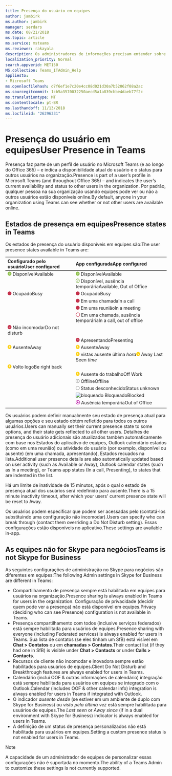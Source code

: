 ```yaml
---
title: Presença do usuário em equipes
author: jambirk
ms.author: jambirk
manager: serdars
ms.date: 08/21/2018
ms.topic: article
ms.service: msteams
ms.reviewer: rakayala
description: Os administradores de informações precisam entender sobre a presença em equipes.
localization_priority: Normal
search.appverid: MET150
MS.collection: Teams_ITAdmin_Help
appliesto:
- Microsoft Teams
ms.openlocfilehash: d7f6ef1e7c20e4cc08d021d30a7b52062f08a2ac
ms.sourcegitcommit: 1cb5a3570032250aecd5a1a839cbbe4daeb77f2c
ms.translationtype: MT
ms.contentlocale: pt-BR
ms.lasthandoff: 11/13/2018
ms.locfileid: "26296331"
---
```

# <a name="user-presence-in-teams"></a><span data-ttu-id="e4521-103">Presença do usuário em equipes</span><span class="sxs-lookup"><span data-stu-id="e4521-103">User Presence in Teams</span></span>

<span data-ttu-id="e4521-104">Presença faz parte de um perfil de usuário no Microsoft Teams (e ao longo do Office 365) – e indica a disponibilidade atual do usuário e o status para outros usuários na organização.</span><span class="sxs-lookup"><span data-stu-id="e4521-104">Presence is part of a user’s profile in Microsoft Teams (and throughout Office 365) – and indicates the user’s current availability and status to other users in the organization.</span></span> <span data-ttu-id="e4521-105">Por padrão, qualquer pessoa na sua organização usando equipes pode ver ou não a outros usuários estão disponíveis online.</span><span class="sxs-lookup"><span data-stu-id="e4521-105">By default, anyone in your organization using Teams can see whether or not other users are available online.</span></span>

## <a name="presence-states-in-teams"></a><span data-ttu-id="e4521-106">Estados de presença em equipes</span><span class="sxs-lookup"><span data-stu-id="e4521-106">Presence states in Teams</span></span>

<span data-ttu-id="e4521-107">Os estados de presença do usuário disponíveis em equipes são:</span><span class="sxs-lookup"><span data-stu-id="e4521-107">The user presence states available in Teams are:</span></span>

|<span data-ttu-id="e4521-108">Configurado pelo usuário</span><span class="sxs-lookup"><span data-stu-id="e4521-108">User configured</span></span>|<span data-ttu-id="e4521-109">App configurada</span><span class="sxs-lookup"><span data-stu-id="e4521-109">App configured</span></span>|
|:--- |:---|
| ![Presença disponíveis](media/Presence_Available.png) <span data-ttu-id="e4521-111">Disponível</span><span class="sxs-lookup"><span data-stu-id="e4521-111">Available</span></span>|![Presença disponíveis](media/Presence_Available.png) <span data-ttu-id="e4521-113">Disponível</span><span class="sxs-lookup"><span data-stu-id="e4521-113">Available</span></span>|
|| ![oof disponível](media/Presence_Available_OOF.png) <span data-ttu-id="e4521-115">Disponível, ausência temporária</span><span class="sxs-lookup"><span data-stu-id="e4521-115">Available, Out of Office</span></span> |
|  ![Ocupado](media/Presence_Busy.png) <span data-ttu-id="e4521-117">Ocupado</span><span class="sxs-lookup"><span data-stu-id="e4521-117">Busy</span></span> |  ![Ocupado](media/Presence_Busy.png) <span data-ttu-id="e4521-119">Ocupado</span><span class="sxs-lookup"><span data-stu-id="e4521-119">Busy</span></span>  |
|| ![Ocupado](media/Presence_Busy.png) <span data-ttu-id="e4521-121">Em uma chamada</span><span class="sxs-lookup"><span data-stu-id="e4521-121">In a call</span></span>|
|| ![Ocupado](media/Presence_Busy.png) <span data-ttu-id="e4521-123">Em uma reunião</span><span class="sxs-lookup"><span data-stu-id="e4521-123">In a meeting</span></span> |
|| ![oof ocupado](media/Presence_Busy_OOF.png) <span data-ttu-id="e4521-125">Em uma chamada, ausência temporária</span><span class="sxs-lookup"><span data-stu-id="e4521-125">In a call, out of office</span></span>|
|  ![Não incomodar](media/Presence_DND.png) <span data-ttu-id="e4521-127">Não incomodar</span><span class="sxs-lookup"><span data-stu-id="e4521-127">Do not disturb</span></span> ||
|| ![Não incomodar](media/Presence_DND.png) <span data-ttu-id="e4521-129">Apresentando</span><span class="sxs-lookup"><span data-stu-id="e4521-129">Presenting</span></span>|
| ![ausente](media/Presence_Away.png) <span data-ttu-id="e4521-131">Ausente</span><span class="sxs-lookup"><span data-stu-id="e4521-131">Away</span></span>| ![ausente](media/Presence_Away.png) <span data-ttu-id="e4521-133">Ausente</span><span class="sxs-lookup"><span data-stu-id="e4521-133">Away</span></span>|
|| <span data-ttu-id="e4521-134">![ausente](media/Presence_Away.png) vistas ausente última *hora*</span><span class="sxs-lookup"><span data-stu-id="e4521-134">![away](media/Presence_Away.png) Away Last Seen *time*</span></span>|
|![ausente](media/Presence_Away.png) <span data-ttu-id="e4521-136">Volto logo</span><span class="sxs-lookup"><span data-stu-id="e4521-136">Be right back</span></span>| |
|| ![ausente](media/Presence_Away.png)  <span data-ttu-id="e4521-138">Ausente do trabalho</span><span class="sxs-lookup"><span data-stu-id="e4521-138">Off Work</span></span>|
|| ![Offline](media/Presence_Offline.png) <span data-ttu-id="e4521-140">Offline</span><span class="sxs-lookup"><span data-stu-id="e4521-140">Offline</span></span> |
|| ![desconhecido](media/Presence_Unknown.png) <span data-ttu-id="e4521-142">Status desconhecido</span><span class="sxs-lookup"><span data-stu-id="e4521-142">Status unknown</span></span>|
||![bloqueado](media/Presence_Blocked.png) <span data-ttu-id="e4521-144">Bloqueado</span><span class="sxs-lookup"><span data-stu-id="e4521-144">Blocked</span></span> |
|| ![Ausência temporária](media/Presence_OOF.png) <span data-ttu-id="e4521-146">Ausência temporária</span><span class="sxs-lookup"><span data-stu-id="e4521-146">Out of Office</span></span>|
|||
 
<span data-ttu-id="e4521-147">Os usuários podem definir manualmente seu estado de presença atual para algumas opções e seu estado obtém refletido para todos os outros usuários.</span><span class="sxs-lookup"><span data-stu-id="e4521-147">Users can manually set their current presence state to some options, and their state gets reflected to all other users.</span></span> <span data-ttu-id="e4521-148">Detalhes de presença do usuário adicionais são atualizados também automaticamente com base nos Estados do aplicativo de equipes, Outlook calendário estados (como em uma reunião) ou atividade do usuário (por exemplo, disponível ou ausente) (em uma chamada, apresentando), Estados recuados na lista.</span><span class="sxs-lookup"><span data-stu-id="e4521-148">Additional user presence details are also automatically updated based on user activity (such as Available or Away), Outlook calendar states (such as In a meeting), or Teams app states (In a call, Presenting), to states that are indented in the list.</span></span>

<span data-ttu-id="e4521-149">Há um limite de inatividade de 15 minutos, após o qual o estado de presença atual dos usuários será redefinido para ausente.</span><span class="sxs-lookup"><span data-stu-id="e4521-149">There is a 15 minute inactivity timeout, after which your users' current presence state will be reset to Away.</span></span>

<span data-ttu-id="e4521-150">Os usuários podem especificar que podem ser acessadas pelo (contatá-los substituindo uma configuração não incomodar).</span><span class="sxs-lookup"><span data-stu-id="e4521-150">Users can specify who can break through (contact them overriding a Do Not Disturb setting).</span></span> <span data-ttu-id="e4521-151">Essas configurações estão disponíveis no aplicativo.</span><span class="sxs-lookup"><span data-stu-id="e4521-151">These settings are available in-app.</span></span>

## <a name="teams-is-not-skype-for-business"></a><span data-ttu-id="e4521-152">As equipes não for Skype para negócios</span><span class="sxs-lookup"><span data-stu-id="e4521-152">Teams is not Skype for Business</span></span>

<span data-ttu-id="e4521-153">As seguintes configurações de administração no Skype para negócios são diferentes em equipes:</span><span class="sxs-lookup"><span data-stu-id="e4521-153">The following Admin settings in Skype for Business are different in Teams:</span></span>
- <span data-ttu-id="e4521-154">Compartilhamento de presença sempre está habilitada em equipes para usuários na organização.</span><span class="sxs-lookup"><span data-stu-id="e4521-154">Presence sharing is always enabled in Teams for users in the organization.</span></span> <span data-ttu-id="e4521-155">Configuração de privacidade (decidir quem pode ver a presença) não está disponível em equipes.</span><span class="sxs-lookup"><span data-stu-id="e4521-155">Privacy (deciding who can see Presence) configuration is not available in Teams.</span></span>
- <span data-ttu-id="e4521-156">Presença compartilhamento com todos (inclusive serviços federados) está sempre habilitada para usuários de equipes.</span><span class="sxs-lookup"><span data-stu-id="e4521-156">Presence sharing with everyone (including Federated services) is always enabled for users in Teams.</span></span> <span data-ttu-id="e4521-157">Sua lista de contatos (se eles tinham um SfB) está visível em **Chat > Contatos** ou em **chamadas > Contatos**.</span><span class="sxs-lookup"><span data-stu-id="e4521-157">Their contact list (if they had one in SfB) is visible under **Chat > Contacts** or under **Calls > Contacts**.</span></span>
- <span data-ttu-id="e4521-158">Recursos de cliente não incomodar e inovadora sempre estão habilitados para usuários de equipes.</span><span class="sxs-lookup"><span data-stu-id="e4521-158">Client Do Not Disturb and Breakthrough features are always enabled for users in Teams.</span></span>
- <span data-ttu-id="e4521-159">Calendário (inclui OOF & outras informações de calendário) integração está sempre habilitada para usuários em equipes se integrado com o Outlook.</span><span class="sxs-lookup"><span data-stu-id="e4521-159">Calendar (includes OOF & other calendar info) integration  is always enabled for users in Teams if integrated with Outlook.</span></span>
- <span data-ttu-id="e4521-160">O indicador *ausente desde* (se estiver em um ambiente de duplo com Skype for Business) ou *visto pela última vez* está sempre habilitada para usuários de equipes.</span><span class="sxs-lookup"><span data-stu-id="e4521-160">The *Last seen* or *Away since* (if in a dual environment with Skype for Business) indicator is always enabled for users in Teams.</span></span>
- <span data-ttu-id="e4521-161">A definição de um status de presença personalizados não está habilitada para usuários em equipes.</span><span class="sxs-lookup"><span data-stu-id="e4521-161">Setting a custom presence status is not enabled for users in Teams.</span></span>

> [!NOTE]
> <span data-ttu-id="e4521-162">A capacidade de um administrador de equipes de personalizar essas configurações não é suportada no momento.</span><span class="sxs-lookup"><span data-stu-id="e4521-162">The ability of a Teams Admin to customize these settings is not currently supported.</span></span>
